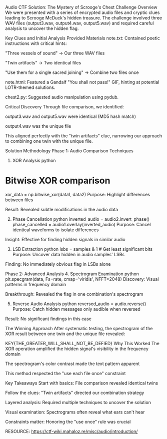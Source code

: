 Audio CTF Solution: The Mystery of Scrooge's Chest
Challenge Overview
We were presented with a series of encrypted audio files and cryptic clues leading to Scrooge McDuck's hidden treasure. The challenge involved three WAV files (output3.wav, output4.wav, output5.wav) and required careful analysis to uncover the hidden flag.

Key Clues and Initial Analysis
Provided Materials
note.txt: Contained poetic instructions with critical hints:

"Three vessels of sound" → Our three WAV files

"Twin artifacts" → Two identical files

"Use them for a single sacred joining" → Combine two files once

note.html: Featured a Gandalf "You shall not pass!" GIF, hinting at potential LOTR-themed solutions.

chest2.py: Suggested audio manipulation using pydub.

Critical Discovery
Through file comparison, we identified:

output3.wav and output5.wav were identical (MD5 hash match)

output4.wav was the unique file

This aligned perfectly with the "twin artifacts" clue, narrowing our approach to combining one twin with the unique file.

Solution Methodology
Phase 1: Audio Comparison Techniques
1. XOR Analysis
python
# Bitwise XOR comparison
xor_data = np.bitwise_xor(data1, data2)
Purpose: Highlight differences between files

Result: Revealed subtle modifications in the audio data

2. Phase Cancellation
python
inverted_audio = audio2.invert_phase()
phase_cancelled = audio1.overlay(inverted_audio)
Purpose: Cancel identical waveforms to isolate differences

Insight: Effective for finding hidden signals in similar audio

3. LSB Extraction
python
lsbs = samples & 1  # Get least significant bits
Purpose: Uncover data hidden in audio samples' LSBs

Finding: No immediately obvious flag in LSBs alone

Phase 2: Advanced Analysis
4. Spectrogram Examination
python
plt.specgram(data, Fs=rate, cmap='viridis', NFFT=2048)
Discovery: Visual patterns in frequency domain

Breakthrough: Revealed the flag in one combination's spectrogram

5. Reverse Audio Analysis
python
reversed_audio = audio.reverse()
Purpose: Catch hidden messages only audible when reversed

Result: No significant findings in this case

The Winning Approach
After systematic testing, the spectrogram of the XOR result between one twin and the unique file revealed:

KEY{THE_GREATER_WILL_SHALL_NOT_BE_DEFIED}
Why This Worked
The XOR operation amplified the hidden signal's visibility in the frequency domain

The spectrogram's color contrast made the text pattern apparent

This method respected the "use each file once" constraint

Key Takeaways
Start with basics: File comparison revealed identical twins

Follow the clues: "Twin artifacts" directed our combination strategy

Layered analysis: Required multiple techniques to uncover the solution

Visual examination: Spectrograms often reveal what ears can't hear

Constraints matter: Honoring the "use once" rule was crucial

RESOURCE: https://ctf-wiki.mahaloz.re/misc/audio/introduction/